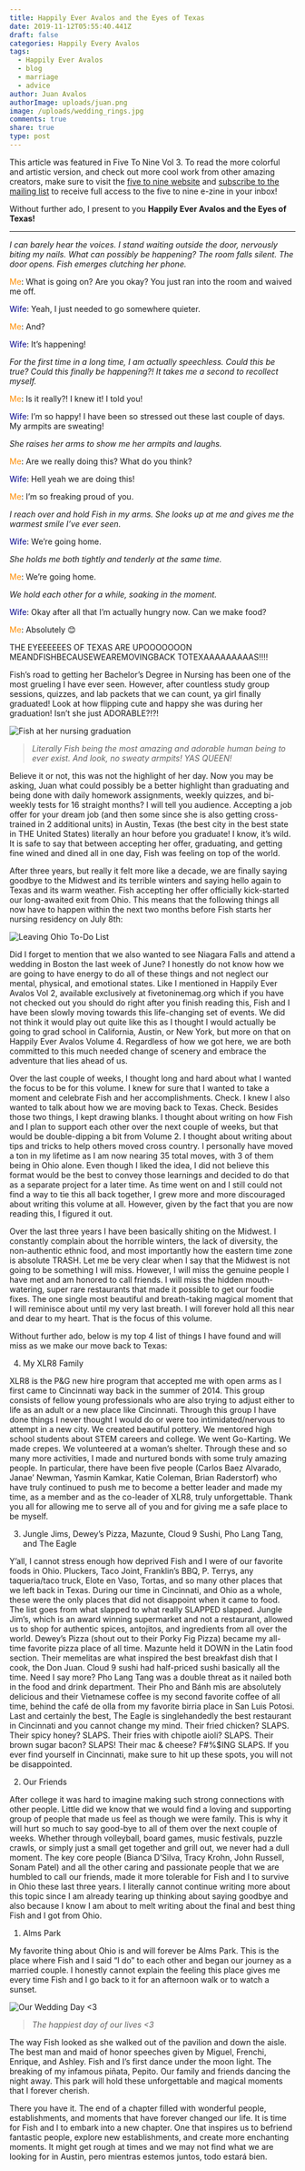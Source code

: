 ```yaml
---
title: Happily Ever Avalos and the Eyes of Texas
date: 2019-11-12T05:55:40.441Z
draft: false
categories: Happily Every Avalos
tags:
  - Happily Ever Avalos
  - blog
  - marriage
  - advice
author: Juan Avalos
authorImage: uploads/juan.png
image: /uploads/wedding_rings.jpg
comments: true
share: true
type: post
---
```

This article was featured in Five To Nine Vol 3. To read the more colorful and artistic version, and check out more cool work from other amazing creators, make sure to visit the [five to nine website](https://fivetoninemag.com/) and [subscribe to the mailing list](https://fivetoninemag.us19.list-manage.com/subscribe?u=4022678040daebd86db5f0506&id=8ac3133fe6) to receive full access to the five to nine e-zine in your inbox!

Without further ado, I present to you **Happily Ever Avalos and the Eyes of Texas!**

- - -

_I can barely hear the voices. I stand waiting outside the door, nervously biting my nails. What can possibly be happening? The room falls silent. The door opens. Fish emerges clutching her phone._

<span style="color:darkorange">Me</span>: What is going on? Are you okay? You just ran into the room and waived me off.

<span style="color:darkblue">Wife</span>: Yeah, I just needed to go somewhere quieter.

<span style="color:darkorange">Me</span>: And?

<span style="color:darkblue">Wife</span>: It’s happening!

_For the first time in a long time, I am actually speechless. Could this be true? Could this finally be happening?! It takes me a second to recollect myself._

<span style="color:darkorange">Me</span>: Is it really?! I knew it! I told you!

<span style="color:darkblue">Wife</span>: I’m so happy! I have been so stressed out these last couple of days. My armpits are sweating!

_She raises her arms to show me her armpits and laughs._

<span style="color:darkorange">Me</span>: Are we really doing this? What do you think?

<span style="color:darkblue">Wife</span>: Hell yeah we are doing this!

<span style="color:darkorange">Me</span>: I’m so freaking proud of you.

_I reach over and hold Fish in my arms. She looks up at me and gives me the warmest smile I’ve ever seen._

<span style="color:darkblue">Wife</span>: We’re going home.

_She holds me both tightly and tenderly at the same time._

<span style="color:darkorange">Me</span>: We’re going home.

_We hold each other for a while, soaking in the moment._

<span style="color:darkblue">Wife</span>: Okay after all that I’m actually hungry now. Can we make food?

<span style="color:darkorange">Me</span>: Absolutely 😊

THE EYEEEEEES OF TEXAS ARE UPOOOOOOON MEANDFISHBECAUSEWEAREMOVINGBACK TOTEXAAAAAAAAAS!!!!

Fish’s road to getting her Bachelor’s Degree in Nursing has been one of the most grueling I have ever seen. However, after countless study group sessions, quizzes, and lab packets that we can count, ya girl finally graduated! Look at how flipping cute and happy she was during her graduation! Isn’t she just ADORABLE?!?!

![Fish at her nursing graduation](/uploads/fish_nursing_graduation.jpg "Fish at her nursing graduation")

> _Literally Fish being the most amazing and adorable human being to ever exist. And look, no sweaty armpits! YAS QUEEN!_

Believe it or not, this was not the highlight of her day. Now you may be asking, Juan what could possibly be a better highlight than graduating and being done with daily homework assignments, weekly quizzes, and bi-weekly tests for 16 straight months? I will tell you audience. Accepting a job offer for your dream job (and then some since she is also getting cross-trained in 2 additional units) in Austin, Texas (the best city in the best state in THE United States) literally an hour before you graduate! I know, it’s wild. It is safe to say that between accepting her offer, graduating, and getting fine wined and dined all in one day, Fish was feeling on top of the world.

After three years, but really it felt more like a decade, we are finally saying goodbye to the Midwest and its terrible winters and saying hello again to Texas and its warm weather. Fish accepting her offer officially kick-started our long-awaited exit from Ohio. This means that the following things all now have to happen within the next two months before Fish starts her nursing residency on July 8th:

![Leaving Ohio To-Do List](/uploads/leaving_ohio.jpg "Leaving Ohio To-Do List")

Did I forget to mention that we also wanted to see Niagara Falls and attend a wedding in Boston the last week of June? I honestly do not know how we are going to have energy to do all of these things and not neglect our mental, physical, and emotional states. Like I mentioned in Happily Ever Avalos Vol 2, available exclusively at fivetoninemag.org which if you have not checked out you should do right after you finish reading this, Fish and I have been slowly moving towards this life-changing set of events. We did not think it would play out quite like this as I thought I would actually be going to grad school in California, Austin, or New York, but more on that on Happily Ever Avalos Volume 4. Regardless of how we got here, we are both committed to this much needed change of scenery and embrace the adventure that lies ahead of us.

Over the last couple of weeks, I thought long and hard about what I wanted the focus to be for this volume. I knew for sure that I wanted to take a moment and celebrate Fish and her accomplishments. Check. I knew I also wanted to talk about how we are moving back to Texas. Check. Besides those two things, I kept drawing blanks. I thought about writing on how Fish and I plan to support each other over the next couple of weeks, but that would be double-dipping a bit from Volume 2. I thought about writing about tips and tricks to help others moved cross country. I personally have moved a ton in my lifetime as I am now nearing 35 total moves, with 3 of them being in Ohio alone. Even though I liked the idea, I did not believe this format would be the best to convey those learnings and decided to do that as a separate project for a later time. As time went on and I still could not find a way to tie this all back together, I grew more and more discouraged about writing this volume at all. However, given by the fact that you are now reading this, I figured it out.

Over the last three years I have been basically shiting on the Midwest. I constantly complain about the horrible winters, the lack of diversity, the non-authentic ethnic food, and most importantly how the eastern time zone is absolute TRASH. Let me be very clear when I say that the Midwest is not going to be something I will miss. However, I will miss the genuine people I have met and am honored to call friends.  I will miss the hidden mouth-watering, super rare restaurants that made it possible to get our foodie fixes. The one single most beautiful and breath-taking magical moment that I will reminisce about until my very last breath. I will forever hold all this near and dear to my heart. That is the focus of this volume.

Without further ado, below is my top 4 list of things I have found and will miss as we make our move back to Texas:

4. My XLR8 Family

XLR8 is the P&G new hire program that accepted me with open arms as I first came to Cincinnati way back in the summer of 2014. This group consists of fellow young professionals who are also trying to adjust either to life as an adult or a new place like Cincinnati. Through this group I have done things I never thought I would do or were too intimidated/nervous to attempt in a new city. We created beautiful pottery. We mentored high school students about STEM careers and college. We went Go-Karting. We made crepes. We volunteered at a woman’s shelter. Through these and so many more activities, I made and nurtured bonds with some truly amazing people. In particular, there have been five people (Carlos Baez Alvarado, Janae’ Newman, Yasmin Kamkar, Katie Coleman, Brian Raderstorf) who have truly continued to push me to become a better leader and made my time, as a member and as the co-leader of XLR8, truly unforgettable. Thank you all for allowing me to serve all of you and for giving me a safe place to be myself. 

3. Jungle Jims, Dewey’s Pizza, Mazunte, Cloud 9 Sushi, Pho Lang Tang, and The Eagle

Y’all, I cannot stress enough how deprived Fish and I were of our favorite foods in Ohio. Pluckers, Taco Joint, Franklin’s BBQ, P. Terrys, any taqueria/taco truck, Elote en Vaso, Tortas, and so many other places that we left back in Texas. During our time in Cincinnati, and Ohio as a whole, these were the only places that did not disappoint when it came to food. The list goes from what slapped to what really SLAPPED slapped. Jungle Jim’s, which is an award winning supermarket and not a restaurant, allowed us to shop for authentic spices, antojitos, and ingredients from all over the world. Dewey’s Pizza (shout out to their Porky Fig Pizza) became my all-time favorite pizza place of all time. Mazunte held it DOWN in the Latin food section. Their memelitas are what inspired the best breakfast dish that I cook, the Don Juan. Cloud 9 sushi had half-priced sushi basically all the time. Need I say more? Pho Lang Tang was a double threat as it nailed both in the food and drink department. Their Pho and Bánh mìs are absolutely delicious and their Vietnamese coffee is my second favorite coffee of all time, behind the café de olla from my favorite birria place in San Luis Potosi. Last and certainly the best, The Eagle is singlehandedly the best restaurant in Cincinnati and you cannot change my mind. Their fried chicken? SLAPS. Their spicy honey? SLAPS. Their fries with chipotle aioli? SLAPS. Their brown sugar bacon? SLAPS! Their mac & cheese? F#%$ING SLAPS. If you ever find yourself in Cincinnati, make sure to hit up these spots, you will not be disappointed.

2. Our Friends

After college it was hard to imagine making such strong connections with other people. Little did we know that we would find a loving and supporting group of people that made us feel as though we were family. This is why it will hurt so much to say good-bye to all of them over the next couple of weeks. Whether through volleyball, board games, music festivals, puzzle crawls, or simply just a small get together and grill out, we never had a dull moment. The key core people (Bianca D’Silva, Tracy Krohn, John Russell, Sonam Patel) and all the other caring and passionate people that we are humbled to call our friends, made it more tolerable for Fish and I to survive in Ohio these last three years. I literally cannot continue writing more about this topic since I am already tearing up thinking about saying goodbye and also because I know I am about to melt writing about the final and best thing Fish and I got from Ohio.

1. Alms Park

My favorite thing about Ohio is and will forever be Alms Park. This is the place where Fish and I said “I do” to each other and began our journey as a married couple. I honestly cannot explain the feeling this place gives me every time Fish and I go back to it for an afternoon walk or to watch a sunset. 

![Our Wedding Day <3](/uploads/juan_fish_wedding.jpg "Our Wedding Day <3")

> _The happiest day of our lives <3_

The way Fish looked as she walked out of the pavilion and down the aisle. The best man and maid of honor speeches given by Miguel, Frenchi, Enrique, and Ashley. Fish and I’s first dance under the moon light. The breaking of my infamous piñata, Pepito. Our family and friends dancing the night away. This park will hold these unforgettable and magical moments that I forever cherish.

There you have it. The end of a chapter filled with wonderful people, establishments, and moments that have forever changed our life. It is time for Fish and I to embark into a new chapter. One that inspires us to befriend fantastic people, explore new establishments, and create more enchanting moments. It might get rough at times and we may not find what we are looking for in Austin, pero mientras estemos juntos, todo estará bien.
